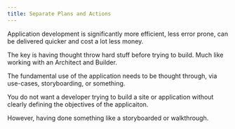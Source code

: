 ```yaml
---
title: Separate Plans and Actions
---
```


Application development is significantly more efficient, less error
prone, can be delivered quicker and cost a lot less money.

The key is having thought throw hard stuff before trying to build.
Much like working with an Architect and Builder.  

The fundamental use of the application needs to be thought through,
via use-cases, storyboarding, or something.

You do not want a developer trying to build a site or application
without clearly defining the objectives of the applicaiton.

However, having done something like a storyboarded or walkthrough. 
